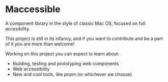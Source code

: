 # Maccessible
A component library in the style of classic Mac OS, focused on full accesibility.

This project is still in its infancy, and if you want to contribute and be a part of it you are more than welcome!

Working on this project you can expect to learn about:

- Building, testing and prototyping web components
- Web accessibility
- New and cool tools, like pnpm (or whichever we choose)
